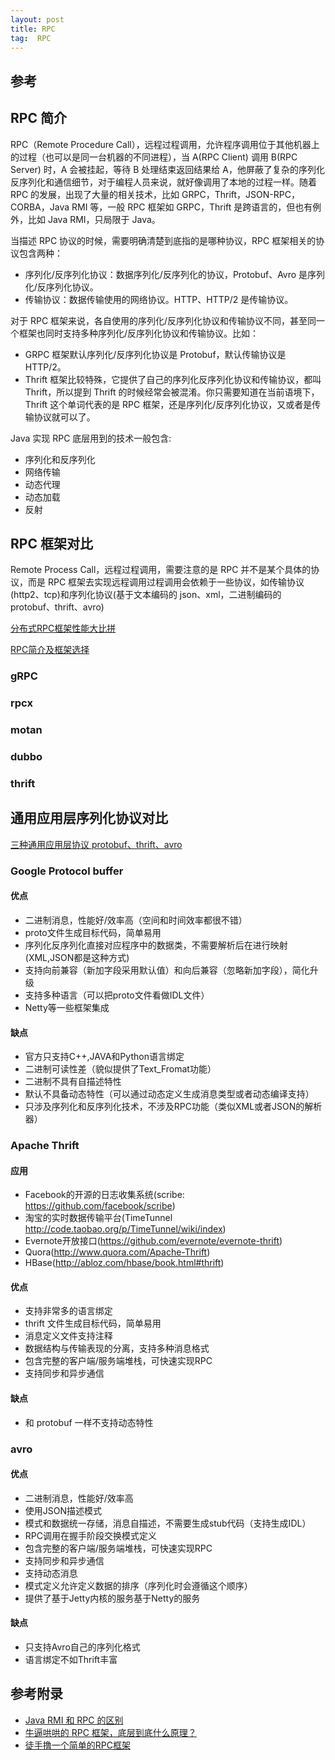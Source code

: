 ```yaml
---
layout: post
title: RPC
tag:  RPC
---
```


## 参考

## RPC 简介
RPC（Remote Procedure Call），远程过程调用，允许程序调用位于其他机器上的过程（也可以是同一台机器的不同进程），当 A(RPC Client) 调用 B(RPC Server) 时，A 会被挂起，等待 B 处理结束返回结果给 A，他屏蔽了复杂的序列化反序列化和通信细节，对于编程人员来说，就好像调用了本地的过程一样。随着 RPC 的发展，出现了大量的相关技术，比如 GRPC，Thrift，JSON-RPC，CORBA，Java RMI 等，一般 RPC 框架如 GRPC，Thrift 是跨语言的，但也有例外，比如 Java RMI，只局限于 Java。

当描述 RPC 协议的时候，需要明确清楚到底指的是哪种协议，RPC 框架相关的协议包含两种：
* 序列化/反序列化协议：数据序列化/反序列化的协议，Protobuf、Avro 是序列化/反序列化协议。
* 传输协议：数据传输使用的网络协议。HTTP、HTTP/2 是传输协议。

对于 RPC 框架来说，各自使用的序列化/反序列化协议和传输协议不同，甚至同一个框架也同时支持多种序列化/反序列化协议和传输协议。比如：
* GRPC 框架默认序列化/反序列化协议是 Protobuf，默认传输协议是 HTTP/2。
* Thrift 框架比较特殊，它提供了自己的序列化反序列化协议和传输协议，都叫 Thrift，所以提到 Thrift 的时候经常会被混淆。你只需要知道在当前语境下，Thrift 这个单词代表的是 RPC 框架，还是序列化/反序列化协议，又或者是传输协议就可以了。

Java 实现 RPC 底层用到的技术一般包含:
* 序列化和反序列化
* 网络传输
* 动态代理
* 动态加载
* 反射

## RPC 框架对比
Remote Process Call，远程过程调用，需要注意的是 RPC 并不是某个具体的协议，而是 RPC 框架去实现远程调用过程调用会依赖于一些协议，如传输协议(http2、tcp)和序列化协议(基于文本编码的 json、xml，二进制编码的 protobuf、thrift、avro) 

[分布式RPC框架性能大比拼](https://colobu.com/2016/09/05/benchmarks-of-popular-rpc-frameworks/)

[RPC简介及框架选择](https://www.jianshu.com/p/b0343bfd216e)

### gRPC
### rpcx
### motan
### dubbo
### thrift

## 通用应用层序列化协议对比
[三种通用应用层协议 protobuf、thrift、avro](https://www.douban.com/note/523340109/)

### Google Protocol buffer
#### 优点
* 二进制消息，性能好/效率高（空间和时间效率都很不错）
* proto文件生成目标代码，简单易用
* 序列化反序列化直接对应程序中的数据类，不需要解析后在进行映射(XML,JSON都是这种方式)
* 支持向前兼容（新加字段采用默认值）和向后兼容（忽略新加字段），简化升级
* 支持多种语言（可以把proto文件看做IDL文件）
* Netty等一些框架集成

#### 缺点
* 官方只支持C++,JAVA和Python语言绑定
* 二进制可读性差（貌似提供了Text_Fromat功能）
* 二进制不具有自描述特性
* 默认不具备动态特性（可以通过动态定义生成消息类型或者动态编译支持）
* 只涉及序列化和反序列化技术，不涉及RPC功能（类似XML或者JSON的解析器）

### Apache Thrift
#### 应用
* Facebook的开源的日志收集系统(scribe: https://github.com/facebook/scribe)
* 淘宝的实时数据传输平台(TimeTunnel http://code.taobao.org/p/TimeTunnel/wiki/index)
* Evernote开放接口(https://github.com/evernote/evernote-thrift)
* Quora(http://www.quora.com/Apache-Thrift)
* HBase(http://abloz.com/hbase/book.html#thrift)

#### 优点
* 支持非常多的语言绑定
* thrift 文件生成目标代码，简单易用
* 消息定义文件支持注释
* 数据结构与传输表现的分离，支持多种消息格式
* 包含完整的客户端/服务端堆栈，可快速实现RPC
* 支持同步和异步通信

#### 缺点
* 和 protobuf 一样不支持动态特性

### avro
#### 优点
* 二进制消息，性能好/效率高
* 使用JSON描述模式
* 模式和数据统一存储，消息自描述，不需要生成stub代码（支持生成IDL）
* RPC调用在握手阶段交换模式定义
* 包含完整的客户端/服务端堆栈，可快速实现RPC
* 支持同步和异步通信
* 支持动态消息
* 模式定义允许定义数据的排序（序列化时会遵循这个顺序）
* 提供了基于Jetty内核的服务基于Netty的服务

#### 缺点
* 只支持Avro自己的序列化格式
* 语言绑定不如Thrift丰富

## 参考附录
* [Java RMI 和 RPC 的区别](https://mp.weixin.qq.com/s?__biz=MzI3ODcxMzQzMw==&mid=2247486403&idx=1&sn=3ec98d1553969ad38fbd225aef2c9807&chksm=eb538ef5dc2407e3ee906c378776baf473d2a27ae0e98ebd0970c1050eb2cb30a0467c84ceb5&scene=21#wechat_redirect)
* [牛逼哄哄的 RPC 框架，底层到底什么原理？](https://mp.weixin.qq.com/s?__biz=MzI3ODcxMzQzMw==&mid=2247487507&idx=1&sn=7511f822bf95b25a2586dfdb0c06546f&chksm=eb539525dc241c33507a02d137bd48b9d9e2a33c8b76030f6cc372d0cfa478c8d83d230a9e96&scene=21#wechat_redirect)
* [徒手撸一个简单的RPC框架](https://juejin.im/post/5c4481a4f265da613438aec3)
